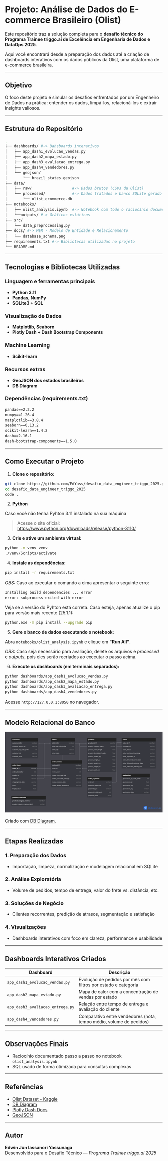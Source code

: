 
#  Projeto: Análise de Dados do E-commerce Brasileiro (Olist)

Este repositório traz a solução completa para o **desafio técnico do Programa Trainee triggo.ai de Excelência em Engenharia de Dados e DataOps 2025**. 

Aqui você encontrará desde a preparação dos dados até a criação de dashboards interativos com os dados públicos da Olist, uma plataforma de e-commerce brasileira.

---

##  Objetivo

O foco deste projeto é simular os desafios enfrentados por um Engenheiro de Dados na prática: entender os dados, limpá-los, relacioná-los e extrair insights valiosos.

---

##  Estrutura do Repositório

```bash
.
├── dashboards/ #-> Dahsboards interativos
│   ├── app_dash1_evolucao_vendas.py
│   ├── app_dash2_mapa_estado.py
│   ├── app_dash3_avaliacao_entrega.py
│   ├── app_dash4_vendedores.py
│   └── geojson/
│       └── brazil_states.geojson
├── data/
│   ├── raw/                  #-> Dados brutos (CSVs da Olist)
│   └── processed/            #-> Dados tratados e banco SQLite gerado
│       └── olist_ecommerce.db
├── notebooks/
│   ├── olist_analysis.ipynb  #-> Notebook com todo o raciocínio documentado
│   └──outputs/ #-> Gráficos estáticos
├── src/
│   └── data_preprocessing.py
├── docs/ #-> MER - Modelo de Entidade e Relacionamento
│   └── database_schema.png
├── requirements.txt #-> Bibliotecas utilizadas no projeto
└── README.md
```

---

##  Tecnologias e Bibliotecas Utilizadas

###  Linguagem e ferramentas principais

* **Python 3.11**
* **Pandas, NumPy**
* **SQLite3 + SQL**
  
###  Visualização de Dados

* **Matplotlib, Seaborn**
* **Plotly Dash + Dash Bootstrap Components**

###  Machine Learning

* **Scikit-learn**

###  Recursos extras

* **GeoJSON dos estados brasileiros**
* **DB Diagram**

###  Dependências (requirements.txt)

```txt
pandas==2.2.2
numpy==1.26.4
matplotlib==3.8.4
seaborn==0.13.2
scikit-learn==1.4.2
dash==2.16.1
dash-bootstrap-components==1.5.0
```
---

##  Como Executar o Projeto

1. **Clone o repositório:**

```bash
git clone https://github.com/EdYass/desafio_data_engineer_triggo_2025.git
cd desafio_data_engineer_triggo_2025
code .
```
2. **Python**

Caso você não tenha Pyhton 3.11 instalado na sua máquina
> Acesse o site oficial: https://www.python.org/downloads/release/python-3110/

3. **Crie e ative um ambiente virtual:**

```bash
python -m venv venv
./venv/Scripts/activate 
```

4. **Instale as dependências:**

```bash
pip install -r requirements.txt
```

*OBS:* Caso ao executar o comando a cima apresentar o seguinte erro:  

```bash
Installing build dependencies ... error
error: subprocess-exited-with-error
```
Veja se a versão do Pyhton está correta. Caso esteja, apenas atualize o pip para versão mais recente (25.1.1):

```bash
python.exe -m pip install --upgrade pip
```

5. **Gere o banco de dados executando o notebook:**

Abra `notebooks/olist_analysis.ipynb` e clique em **"Run All"**.

*OBS:* Caso seja necessário para avaliação, delete os arquivos e *processed* e *outputs*, pois eles serão recriados ao executar o passo acima.

6. **Execute os dashboards (em terminais separados):**

```bash
python dashboards/app_dash1_evolucao_vendas.py
python dashboards/app_dash2_mapa_estado.py
python dashboards/app_dash3_avaliacao_entrega.py
python dashboards/app_dash4_vendedores.py
```

Acesse `http://127.0.0.1:8050` no navegador.

---

## Modelo Relacional do Banco

![Modelo Relacional](docs/database_schema.png)

Criado com [DB Diagram](https://dbdiagram.io).

---

##  Etapas Realizadas

### 1.  Preparação dos Dados

* Importação, limpeza, normalização e modelagem relacional em SQLite

### 2.  Análise Exploratória

* Volume de pedidos, tempo de entrega, valor do frete vs. distância, etc.

### 3.  Soluções de Negócio

* Clientes recorrentes, predição de atrasos, segmentação e satisfação

### 4.  Visualizações

* Dashboards interativos com foco em clareza, performance e usabilidade
  
---

##  Dashboards Interativos Criados

| Dashboard                        | Descrição                                                          |
| -------------------------------- | ------------------------------------------------------------------ |
| `app_dash1_evolucao_vendas.py`   | Evolução de pedidos por mês com filtros por estado e categoria     |
| `app_dash2_mapa_estado.py`       | Mapa de calor com a concentração de vendas por estado              |
| `app_dash3_avaliacao_entrega.py` | Relação entre tempo de entrega e avaliação do cliente              |
| `app_dash4_vendedores.py`        | Comparativo entre vendedores (nota, tempo médio, volume de pedidos)|

---

##  Observações Finais

* Raciocínio documentado passo a passo no notebook `olist_analysis.ipynb`
* SQL usado de forma otimizada para consultas complexas

---

##  Referências

* [Olist Dataset - Kaggle](https://www.kaggle.com/datasets/olistbr/brazilian-ecommerce)
* [DB Diagram](https://dbdiagram.io)
* [Plotly Dash Docs](https://dash.plotly.com/)
* [GeoJSON](https://raw.githubusercontent.com/codeforamerica/click_that_hood/master/public/data/brazil-states.geojson)

---
##  Autor

**Edwin Jun Iassanori Yassunaga**  
Desenvolvido para o Desafio Técnico — *Programa Trainee triggo.ai 2025*
